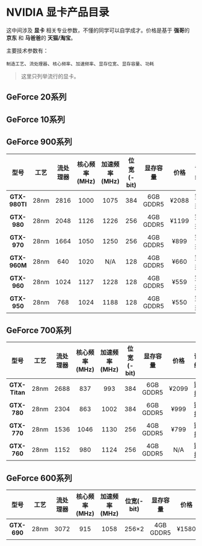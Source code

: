 # NVIDIA 显卡产品目录

这中间涉及 **显卡** 相关专业参数，不懂的同学可以自学成才。价格是基于 **强哥**的 **京东** 和 **马爸爸**的 **天猫/淘宝**。

主要技术参数有：

`制造工艺`、`流处理器`、`核心频率`、`加速频率`、`显存位宽`、`显存容量`、`功耗`

> 这里只列举流行的显卡。

## GeForce 20系列

## GeForce 10系列

## GeForce 900系列

| 型号 | 工艺 | 流处理器  |  核心频率(MHz)| 加速频率(MHz) | 位宽(-bit)  | 显存容量 |  价格 | 详细
| :------: | :------: | :------: |  :------: | :------: | :------: | :------: | :------: | :------: |
|**GTX-980TI**| 28nm | 2816 | 1000 | 1075 | 384 | 6GB GDDR5  | ¥2088 |  [链接](detail/gtx-980ti)
|**GTX-980**| 28nm | 2048 | 1126 | 1226 | 256 | 4GB GDDR5  | ¥1199 |  [链接](detail/gtx-980)
|**GTX-970**| 28nm | 1664 | 1050 | 1250 | 256 | 4GB GDDR5  | ¥899 |  [链接](detail/gtx-970)
|**GTX-960M**| 28nm | 640 | 1020 | N/A | 128 | 4GB GDDR5  | ¥660 |  [链接](detail/gtx-960m)
|**GTX-960**| 28nm | 1024 | 1127 | 1228 | 128 | 4GB GDDR5  | ¥559 |  [链接](detail/gtx-960)
|**GTX-950**| 28nm | 768 | 1024 | 1188 | 128 | 4GB GDDR5  | ¥550 |  [链接](detail/gtx-950)

## GeForce 700系列
| 型号 | 工艺 | 流处理器  |  核心频率(MHz)| 加速频率(MHz) | 位宽(-bit)  | 显存容量 |  价格 | 详细
| :------: | :------: | :------: |  :------: | :------: | :------: | :------: | :------: | :------: |
|**GTX-Titan**| 28nm | 2688 | 837 | 993 | 384 | 6GB GDDR5  | ¥2099 |  [链接](detail/gtx-titan)
|**GTX-780**| 28nm | 2304 | 863 | 1002 | 384 | 6GB GDDR5  | ¥999 |  [链接](detail/gtx-780)
|**GTX-770**| 28nm | 1536 | 1046 | 1130 | 256 | 4GB GDDR5  | ¥799 |  [链接](detail/gtx-770)
|**GTX-760**| 28nm | 1152 | 980 | 1124 | 256 | 4GB GDDR5  | N/A |  [链接](detail/gtx-760)

## GeForce 600系列
| 型号 | 工艺 | 流处理器  |  核心频率(MHz)| 加速频率(MHz) | 位宽(-bit)  | 显存容量 |  价格 | 详细
| :------: | :------: | :------: |  :------: | :------: | :------: | :------: | :------: | :------: |
|**GTX-690**| 28nm | 3072 | 915 | 1058 | 256×2 | 4GB GDDR5  | ¥1580 |  [链接](detail/gtx-690)

